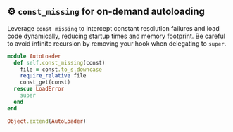 ## ⚙️ `const_missing` for on‑demand autoloading
Leverage `const_missing` to intercept constant resolution failures and load code dynamically, reducing startup times and memory footprint. Be careful to avoid infinite recursion by removing your hook when delegating to `super`.

```ruby
module AutoLoader
  def self.const_missing(const)
    file = const.to_s.downcase
    require_relative file
    const_get(const)
  rescue LoadError
    super
  end
end

Object.extend(AutoLoader)
```